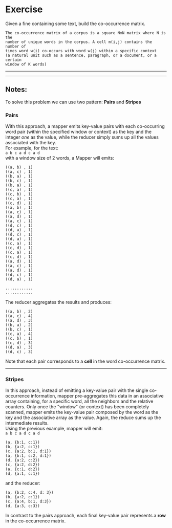 # Exercise #
Given a fine containing some text, build the co-occurrence matrix.

    The co-occurrence matrix of a corpus is a square NxN matrix where N is the  
    number of unique words in the corpus. A cell m(i,j) contains the number of  
    times word w(i) co-occurs with word w(j) within a specific context  
    (a natural unit such as a sentence, paragraph, or a document, or a certain  
    window of K words)

- - - -
- - - -

## Notes: ##
To solve this problem we can use two pattern: **Pairs** and **Stripes**

### Pairs ###
With this approach, a mapper emits key-value pairs with each co-occurring word pair (within the specified window or context) as the key and the integer *one* as the value, while the reducer simply sums up all the values associated with the key.  
For example, for the text:  
`a b c a d c a d`  
with a window size of 2 words, a Mapper will emits:  

	((a, b) , 1)
	((a, c) , 1)
	((b, a) , 1)
	((b, c) , 1)
	((b, a) , 1)
	((c, a) , 1)
	((c, b) , 1)
	((c, a) , 1)
	((c, d) , 1)
	((a, b) , 1)
	((a, c) , 1)
	((a, d) , 1)
	((a, c) , 1)
	((d, c) , 1)
	((d, a) , 1)
	((d, c) , 1)
	((d, a) , 1)
	((c, a) , 1)
	((c, d) , 1)
	((c, a) , 1)
	((c, d) , 1)
	((a, d) , 1)
	((a, c) , 1)
	((a, d) , 1)
	((d, c) , 1)
	((d, a) , 1)

	............
	............

The reducer aggregates the results and produces:

	((a, b) , 2)
	((a, c) , 4)
	((a, d) , 3)
	((b, a) , 2)
	((b, c) , 1)
	((c, a) , 4)
	((c, b) , 1)
	((c, d) , 3)
	((d, a) , 3)
	((d, c) , 3)

Note that each pair corresponds to a **cell** in the word co-occurrence matrix.

- - - -

### Stripes ###
In this approach, instead of emitting a key-value pair with the single co-occurrence information, mapper pre-aggregates this data in an associative array containing, for a specific word, all the neighbors and the relative counters. Only once the "window" (or context) has been completely scanned, mapper emits the key-value pair composed by the word as the key and the associative array as the value. Again, the reduce sums up the intermediate results.  
Using the previous example, mapper will emit:  
`a b c a d c a d`

	(a, {b:1, c:1})
	(b, {a:2, c:1})
	(c, {a:2, b:1, d:1})
	(a, {b:1, c:2, d:1})
	(d, {a:2, c:2})
	(c, {a:2, d:2})
	(a, {c:1, d:2})
	(d, {a:1, c:1})

and the reducer:

	(a, {b:2, c:4, d: 3})
	(b, {a:2, c:1})
	(c, {a:4, b:1, d:3})
	(d, {a:3, c:3})

In contrast to the pairs approach, each final key-value pair represents a **row** in the co-occurrence matrix.
